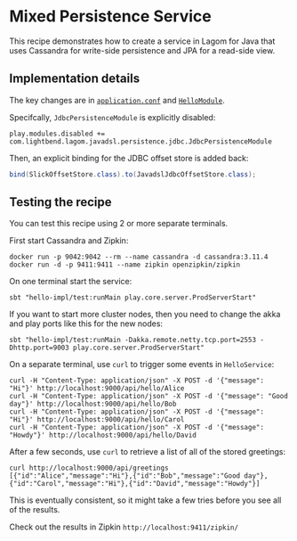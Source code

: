 # Mixed Persistence Service

This recipe demonstrates how to create a service in Lagom for Java that uses Cassandra for write-side persistence and JPA for a read-side view.

## Implementation details

The key changes are in [`application.conf`](hello-impl/src/main/resources/application.conf) and [`HelloModule`](hello-impl/src/main/java/com/lightbend/lagom/recipes/mixedpersistence/hello/impl/HelloModule.java).

Specifcally, `JdbcPersistenceModule` is explicitly disabled:

```
play.modules.disabled += com.lightbend.lagom.javadsl.persistence.jdbc.JdbcPersistenceModule
```

Then, an explicit binding for the JDBC offset store is added back:

```java
bind(SlickOffsetStore.class).to(JavadslJdbcOffsetStore.class);
```

## Testing the recipe

You can test this recipe using 2 or more separate terminals.

First start Cassandra and Zipkin:

```
docker run -p 9042:9042 --rm --name cassandra -d cassandra:3.11.4
docker run -d -p 9411:9411 --name zipkin openzipkin/zipkin
```

On one terminal start the service:

```
sbt "hello-impl/test:runMain play.core.server.ProdServerStart"
```

If you want to start more cluster nodes, then you need to change the akka and play ports like this for the new nodes:

```
sbt "hello-impl/test:runMain -Dakka.remote.netty.tcp.port=2553 -Dhttp.port=9003 play.core.server.ProdServerStart"
```

On a separate terminal, use `curl` to trigger some events in `HelloService`:

```
curl -H "Content-Type: application/json" -X POST -d '{"message": "Hi"}' http://localhost:9000/api/hello/Alice
curl -H "Content-Type: application/json" -X POST -d '{"message": "Good day"}' http://localhost:9000/api/hello/Bob
curl -H "Content-Type: application/json" -X POST -d '{"message": "Hi"}' http://localhost:9000/api/hello/Carol
curl -H "Content-Type: application/json" -X POST -d '{"message": "Howdy"}' http://localhost:9000/api/hello/David
```

After a few seconds, use `curl` to retrieve a list of all of the stored greetings:

```
curl http://localhost:9000/api/greetings
[{"id":"Alice","message":"Hi"},{"id":"Bob","message":"Good day"},{"id":"Carol","message":"Hi"},{"id":"David","message":"Howdy"}]
```

This is eventually consistent, so it might take a few tries before you see all of the results.

Check out the results in Zipkin `http://localhost:9411/zipkin/`
